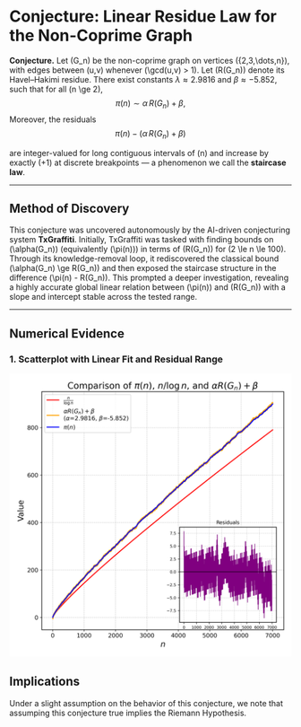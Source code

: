 # Conjecture: Linear Residue Law for the Non-Coprime Graph

**Conjecture.**
Let \(G_n\) be the non-coprime graph on vertices \(\{2,3,\dots,n\}\), with edges between \(u,v\) whenever \(\gcd(u,v) > 1\).
Let \(R(G_n)\) denote its Havel–Hakimi residue. There exist constants
$\lambda \approx 2.9816$ and $\beta \approx -5.852$, such that for all \(n \ge 2\),
$$
\pi(n) \sim \alpha\,R(G_n) + \beta,
$$
Moreover, the residuals
$$
\pi(n) - \big(\alpha\,R(G_n) + \beta\big)
$$

are integer-valued for long contiguous intervals of \(n\) and increase by exactly \(+1\) at discrete breakpoints — a phenomenon we call the **staircase law**.

---

## Method of Discovery

This conjecture was uncovered autonomously by the AI-driven conjecturing system **TxGraffiti**.
Initially, TxGraffiti was tasked with finding bounds on \(\alpha(G_n)\) (equivalently \(\pi(n)\)) in terms of \(R(G_n)\) for \(2 \le n \le 100\).
Through its knowledge-removal loop, it rediscovered the classical bound \(\alpha(G_n) \ge R(G_n)\) and then exposed the staircase structure in the difference \(\pi(n) - R(G_n)\).
This prompted a deeper investigation, revealing a highly accurate global linear relation between \(\pi(n)\) and \(R(G_n)\) with a slope and intercept stable across the tested range.

---

## Numerical Evidence

### 1. Scatterplot with Linear Fit and Residual Range

![pi_vs_residue_fit](pi_vs_residue_with_inset.png)

## Implications

Under a slight assumption on the behavior of this conjecture, we note that assumping this conjecture true implies the Riemann Hypothesis.
